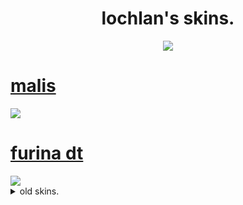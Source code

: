 
<h1 align="center">lochlan's skins.</h1>

<p align="center">
<img src="https://i.imgur.com/xszmeqR.png">

# [malis](https://github.com/lochlane/skins/raw/main/player/lochlan/malisz_azerino_editnov.osk)
<img src="https://i.imgur.com/2CIX7ac.png">

# [furina dt](https://github.com/lochlane/skins/raw/main/player/lochlan/furina_dt.osk)
<img src="https://i.imgur.com/1gc7HRH.png">

<details>
<summary>old skins.</summary>
<br>

# [varv](https://github.com/lochlane/skins/raw/main/player/lochlan/lochlan_varv.osk)
<img src="https://i.imgur.com/v5T7uoj.png">

# [vax modern](https://github.com/lochlane/skins/raw/main/player/lochlan/lochlan_vax.osk)
<img src="https://i.imgur.com/FDhD8Yg.png">

# [rafis soft](https://github.com/lochlane/skins/raw/main/player/lochlan/lochlan_rafis.osk)
<img src="https://i.imgur.com/XAFR5ZR.png">

# [rafis clack](https://github.com/lochlane/skins/raw/main/player/lochlan/lochlan_clack.osk)
<img src="https://i.imgur.com/XAFR5ZR.png">

</details>

